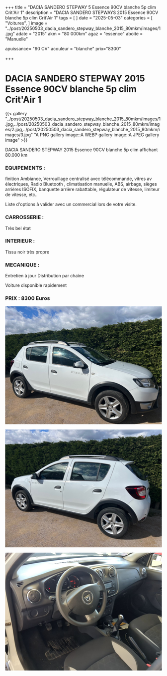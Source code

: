 +++
title = "DACIA SANDERO STEPWAY 5 Essence 90CV blanche 5p clim Crit'Air 1"
description = "DACIA SANDERO STEPWAYS 2015 Essence 90CV blanche 5p clim Crit'Air 1"
tags = [
]
date = "2025-05-03"
categories = [
    "Voitures",
]
image = "../post/20250503_dacia_sandero_stepway_blanche_2015_80mkm/images/1.jpg"
adate = "2015"
akm = "80 000km"
agaz = "essence"
aboite = "Manuelle"

apuissance= "90 CV"
acouleur = "blanche"
prix="8300"

+++

# DACIA SANDERO STEPWAY 2015 Essence 90CV blanche 5p clim Crit'Air 1

{{< gallery "../post/20250503_dacia_sandero_stepway_blanche_2015_80mkm/images/1.jpg,../post/20250503_dacia_sandero_stepway_blanche_2015_80mkm/images/2.jpg,../post/20250503_dacia_sandero_stepway_blanche_2015_80mkm/images/3.jpg" "A PNG gallery image::A WEBP gallery image::A JPEG gallery image" >}}


DACIA SANDERO STEPWAY 2015 Essence 90CV blanche 5p clim affichant 80.000 km


### EQUIPEMENTS :
finition Ambiance, Verrouillage centralisé avec télécommande, vitres av électriques, Radio Bluetooth , climatisation manuelle, ABS, airbags, sièges arrières ISOFIX, banquette arrière rabattable, régulateur de vitesse, limiteur de vitesse, etc..


Liste d'options à valider avec un commercial lors de votre visite.


### CARROSSERIE :
Très bel état 


### INTERIEUR :
Tissu noir très propre

### MECANIQUE :
Entretien à jour
Distribution par chaîne



Voiture disponible rapidement


### PRIX : 8300 Euros


<!-- more -->


![](images/1.jpg)

![](images/2.jpg)

![](images/3.jpg)

